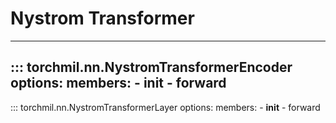 # Nystrom Transformer

---
::: torchmil.nn.NystromTransformerEncoder
    options:
        members:
        - __init__
        - forward
---
::: torchmil.nn.NystromTransformerLayer
    options:
        members:
        - __init__
        - forward